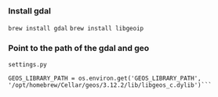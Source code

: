 ### Install gdal
`brew install gdal`
`brew install libgeoip`

### Point to the path of the gdal and geo
`settings.py`
```GDAL_LIBRARY_PATH = os.environ.get('GDAL_LIBRARY_PATH', '/opt/homebrew/Cellar/gdal/3.9.2/lib/libgdal.dylib') 
GEOS_LIBRARY_PATH = os.environ.get('GEOS_LIBRARY_PATH', '/opt/homebrew/Cellar/geos/3.12.2/lib/libgeos_c.dylib')```